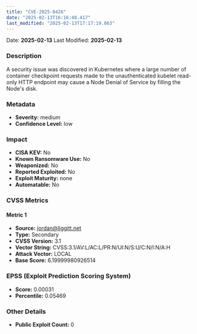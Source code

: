 ```yaml
---
title: "CVE-2025-0426"
date: "2025-02-13T16:16:48.417"
last_modified: "2025-02-13T17:17:19.863"
---
```


Date: **2025-02-13** Last Modified: **2025-02-13**

### Description  
A security issue was discovered in Kubernetes where a large number of container checkpoint requests made to the unauthenticated kubelet read-only HTTP endpoint may cause a Node Denial of Service by filling the Node's disk.

### Metadata  
- **Severity:** medium
- **Confidence Level:** low

### Impact  
- **CISA KEV:** No
- **Known Ransomware Use:** No
- **Weaponized:** No
- **Reported Exploited:** No
- **Exploit Maturity:** none
- **Automatable:** No

### CVSS Metrics  

#### Metric 1
- **Source:** jordan@liggitt.net
- **Type:** Secondary
- **CVSS Version:** 3.1
- **Vector String:** CVSS:3.1/AV:L/AC:L/PR:N/UI:N/S:U/C:N/I:N/A:H
- **Attack Vector:** LOCAL
- **Base Score:** 6.19999980926514


### EPSS (Exploit Prediction Scoring System)  
- **Score:** 0.00031
- **Percentile:** 0.05469

### Other Details  
- **Public Exploit Count:** 0
